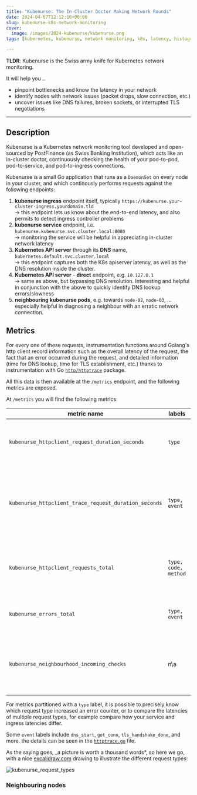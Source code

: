 ```yaml
---
title: "Kubenurse: The In-Cluster Doctor Making Network Rounds"
date: 2024-04-07T12:12:16+00:00
slug: kubenurse-k8s-network-monitoring
cover:
  image: /images/2024-kubenurse/kubenurse.png
tags: [kubernetes, kubenurse, network monitoring, k8s, latency, histogram, CNI]

---
```


**TLDR**: Kubenurse is the Swiss army knife for Kubernetes network monitoring.

It will help you ..

* pinpoint bottlenecks and know the latency in your network
* identify nodes with network issues (packet drops, slow connection, etc.)
* uncover issues like DNS failures, broken sockets, or interrupted TLS
  negotiations

---

## Description

Kubenurse is a Kubernetes network monitoring tool developed and open-sourced by
PostFinance (as Swiss Banking Institution), which acts like an in-cluster
doctor, continuously checking the health of your pod-to-pod, pod-to-service,
and pod-to-ingress connections.

Kubenurse is a small Go application that runs as a `DaemonSet` on every node in
your cluster, and which continously performs requests against the following
endpoints:

1. **kubenurse ingress** endpoint itself, typically
   `https://kubenurse.your-cluster-ingress.yourdomain.tld` \
   &rarr; this endpoint lets us know about the end-to-end latency, and also
   permits to detect ingress controller problems
1. **kubenurse service** endpoint, i.e. `kubenurse.kubenurse.svc.cluster.local:8080` \
   &rarr; monitoring the service will be helpful in appreciating in-cluster
   network latency
1. **Kubernetes API server** through its **DNS** name,
   `kubernetes.default.svc.cluster.local` \
   &rarr; this endpoint captures both the K8s apiserver latency, as well as the
   DNS resolution inside the cluster.
1. **Kubernetes API server** - **direct** endpoint, e.g. `10.127.0.1` \
   &rarr; same as above, but bypassing DNS resolution. Interesting and helpful
   in conjunction with the above to quickly identify DNS lookup errors/slowness
1. **neighbouring kubenurse pods**, e.g. towards `node-02`, `node-03`, ... \
   especially helpful in diagnosing a neighbour with an erratic network
   connection.

## Metrics

For every one of these requests, instrumentation functions around Golang's http
client record information such as the overall latency of the request, the fact
that an error occurred during the request, and detailed information (time for
DNS lookup, time for TLS establishment, etc.) thanks to instrumentation with
Go [`http/httptrace`](https://pkg.go.dev/net/http/httptrace) package.

All this data is then available at the `/metrics` endpoint, and the following
metrics are exposed.

At `/metrics` you will find the following metrics:

| metric name                                           | labels               | description                                                                                                                  |
| ----------------------------------------------------- | -------------------- | ---------------------------------------------------------------------------------------------------------------------------- |
| `kubenurse_httpclient_request_duration_seconds`       | `type`               | latency histogram for request duration, partitioned by request type                                                          |
| `kubenurse_httpclient_trace_request_duration_seconds` | `type, event`        | latency histogram for httpclient _trace_ metric instrumentation, partitioned by request type and httptrace connection events |
| `kubenurse_httpclient_requests_total`                 | `type, code, method` | counter for the total number of http requests, partitioned by HTTP code, method, and request type                            |
| `kubenurse_errors_total`                              | `type, event`        | error counter, partitioned by httptrace event and request type                                                               |
| `kubenurse_neighbourhood_incoming_checks`             | n\a                  | gauge which reports how many unique neighbours have queried the current pod in the last minute                               |

For metrics partitioned with a `type` label, it is possible to precisely know
which request type increased an error counter, or to compare the latencies of
multiple request types, for example compare how your service and ingress
latencies differ.

Some `event` labels include `dns_start`, `got_conn`, `tls_handshake_done`, and
more. the details can be  seen in the
[`httptrace.go`](https://github.com/postfinance/kubenurse/blob/v1.13.0/internal/servicecheck/httptrace.go#L91)
file.

As the saying goes, _a picture is worth a thousand words*, so here we go, with a nice [excalidraw.com](https://excalidraw.com/) drawing to illustrate the different request types:

![kubenurse_request_types](/images/2024-kubenurse/kubenurse.png)

### Neighbouring nodes
